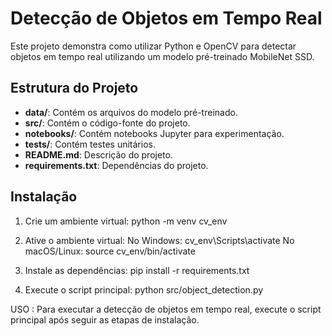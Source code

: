 # Detecção de Objetos em Tempo Real

Este projeto demonstra como utilizar Python e OpenCV para detectar objetos em tempo real utilizando um modelo pré-treinado MobileNet SSD.

## Estrutura do Projeto

- **data/**: Contém os arquivos do modelo pré-treinado.
- **src/**: Contém o código-fonte do projeto.
- **notebooks/**: Contém notebooks Jupyter para experimentação.
- **tests/**: Contém testes unitários.
- **README.md**: Descrição do projeto.
- **requirements.txt**: Dependências do projeto.

## Instalação

1. Crie um ambiente virtual: python -m venv cv_env

2. Ative o ambiente virtual:
   No Windows: cv_env\Scripts\activate
   No macOS/Linux: source cv_env/bin/activate

3. Instale as dependências: pip install -r requirements.txt

4. Execute o script principal: python src/object_detection.py

USO : Para executar a detecção de objetos em tempo real, execute o script principal após seguir as etapas de instalação.
